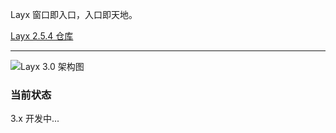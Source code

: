 Layx 窗口即入口，入口即天地。

[Layx 2.5.4 仓库](https://gitee.com/monksoul/LayX/tree/master/)

------

![Layx 3.0 架构图](https://images.gitee.com/uploads/images/2019/0226/200029_9516065b_974299.png "Layx v3.x Final 2 (1).png")

### 当前状态

3.x 开发中...


